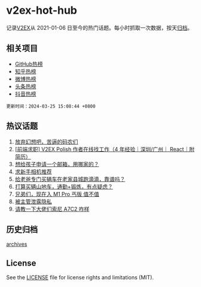 # v2ex-hot-hub

 记录[V2EX](https://www.v2ex.com/)从 2021-01-06 日至今的热门话题。每小时抓取一次数据，按天[归档](archives)。
 
 ## 相关项目

- [GitHub热榜](https://github.com/lonnyzhang423/github-hot-hub)
- [知乎热榜](https://github.com/lonnyzhang423/zhihu-hot-hub)
- [微博热榜](https://github.com/lonnyzhang423/weibo-hot-hub)
- [头条热榜](https://github.com/lonnyzhang423/toutiao-hot-hub)
- [抖音热榜](https://github.com/lonnyzhang423/douyin-hot-hub)


 `更新时间：2024-03-25 15:08:44 +0800`

## 热议话题

1. [放弃幻想吧，苦逼的码农们](https://www.v2ex.com/t/1026580)
1. [[前端求职] V2EX Polish 作者在线找工作（4 年经验｜深圳/广州｜ React｜附简历）](https://www.v2ex.com/t/1026619)
1. [想给孩子申请一个邮箱，用哪家的？](https://www.v2ex.com/t/1026640)
1. [求新手相机推荐](https://www.v2ex.com/t/1026625)
1. [给老爸专门买辆车在老家县城跑滴滴，靠谱吗？](https://www.v2ex.com/t/1026634)
1. [打算买辆山地车，通勤+锻炼，有点疑虑？](https://www.v2ex.com/t/1026535)
1. [兄弟们，现在入 M1 Pro 丐版 值不值](https://www.v2ex.com/t/1026506)
1. [被主管泄露隐私](https://www.v2ex.com/t/1026637)
1. [请教一下大佬们索尼 A7C2 咋样](https://www.v2ex.com/t/1026633)

## 历史归档

[archives](archives)

## License

See the [LICENSE](LICENSE) file for license rights and limitations (MIT).
